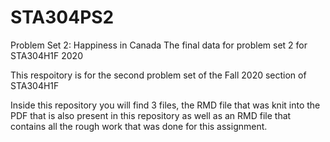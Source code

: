 # STA304PS2
Problem Set 2: Happiness in Canada
The final data for problem set 2 for STA304H1F 2020

This respoitory is for the second problem set of the Fall 2020 section of STA304H1F

Inside this repository you will find 3 files, the RMD file that was knit into the PDF that is also present in this repository as well as an RMD file that contains all the rough work that was done for this assignment.

